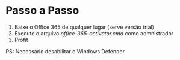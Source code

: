 # Passo a Passo
1. Baixe o Office 365 de qualquer lugar (serve versão trial)
2. Execute o arquivo _office-365-activator.cmd_ como admnistrador
3. Profit

PS: Necessário desabilitar o Windows Defender